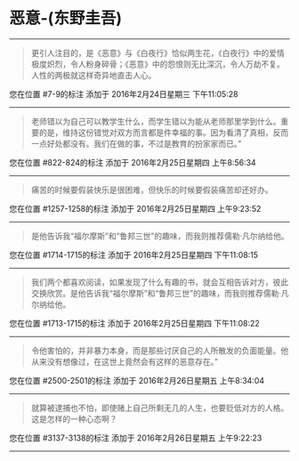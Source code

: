 # 恶意-(东野圭吾)

---

> 更引人注目的，是《恶意》与《白夜行》恰似两生花，《白夜行》中的爱情极度炽烈，令人粉身碎骨；《恶意》中的怨恨则无比深沉，令人万劫不复。人性的两极就这样奇异地直击人心。

您在位置 #7-9的标注 添加于 2016年2月24日星期三 下午11:05:28

---

> 老师错以为自己可以教学生什么，而学生错以为能从老师那里学到什么。重要的是，维持这份错觉对双方而言都是件幸福的事。因为看清了真相，反而一点好处都没有。我们在做的事，不过是教育的扮家家而已。”

您在位置 #822-824的标注 添加于 2016年2月25日星期四 上午8:56:34

---

> 痛苦的时候要假装快乐是很困难，但快乐的时候要假装痛苦却还好办。

您在位置 #1257-1258的标注 添加于 2016年2月25日星期四 上午9:23:52

---

> 是他告诉我“福尔摩斯”和“鲁邦三世”的趣味，而我则推荐儒勒·凡尔纳给他。

您在位置 #1714-1715的标注 添加于 2016年2月25日星期四 下午11:08:15

---

> 我们两个都喜欢阅读，如果发现了什么有趣的书，就会互相告诉对方，彼此交换欣赏。是他告诉我“福尔摩斯”和“鲁邦三世”的趣味，而我则推荐儒勒·凡尔纳给他。

您在位置 #1713-1715的标注 添加于 2016年2月25日星期四 下午11:08:22

---

> 令他害怕的，并非暴力本身，而是那些讨厌自己的人所散发的负面能量。他从来没有想像过，在这世上竟然会有这样的恶意存在。”

您在位置 #2500-2501的标注 添加于 2016年2月26日星期五 上午8:34:04

---

> 就算被逮捕也不怕，即使赌上自己所剩无几的人生，也要贬低对方的人格。这是怎样的一种心态啊？

您在位置 #3137-3138的标注 添加于 2016年2月26日星期五 上午9:22:23

---

